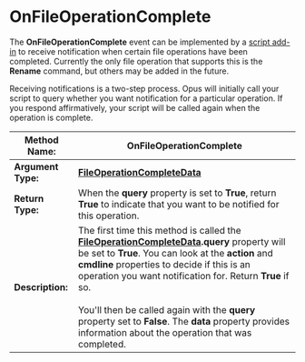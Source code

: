 # OnFileOperationComplete

The **OnFileOperationComplete** event can be implemented by a [script add-in](/Manual/scripting/script_add-ins/README.md) to receive notification when certain file operations have been completed. Currently the only file operation that supports this is the **Rename** command, but others may be added in the future. 

Receiving notifications is a two-step process. Opus will initially call your script to query whether you want notification for a particular operation. If you respond affirmatively, your script will be called again when the operation is complete.

| **Method Name:** | OnFileOperationComplete |
| --- | --- |
| **Argument Type:** | **[FileOperationCompleteData](../scripting_objects/fileoperationcompletedata.md)** |
| **Return Type:** | When the **query** property is set to **True**, return **True** to indicate that you want to be notified for this operation. |
| **Description:** | The first time this method is called the **[FileOperationCompleteData](../scripting_objects/fileoperationcompletedata.md).query** property will be set to **True**. You can look at the **action** and **cmdline** properties to decide if this is an operation you want notification for. Return **True** if so.<br /><br />You'll then be called again with the **query** property set to **False**. The **data** property provides information about the operation that was completed. |

